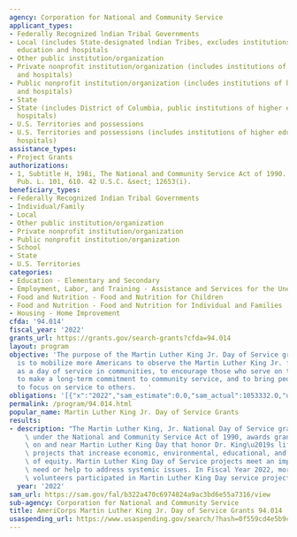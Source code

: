```yaml
---
agency: Corporation for National and Community Service
applicant_types:
- Federally Recognized lndian Tribal Governments
- Local (includes State-designated lndian Tribes, excludes institutions of higher
  education and hospitals
- Other public institution/organization
- Private nonprofit institution/organization (includes institutions of higher education
  and hospitals)
- Public nonprofit institution/organization (includes institutions of higher education
  and hospitals)
- State
- State (includes District of Columbia, public institutions of higher education and
  hospitals)
- U.S. Territories and possessions
- U.S. Territories and possessions (includes institutions of higher education and
  hospitals)
assistance_types:
- Project Grants
authorizations:
- 1, Subtitle H, 198i, The National and Community Service Act of 1990. 104 Stat. 3127.
  Pub. L. 101, 610. 42 U.S.C. &sect; 12653(i).
beneficiary_types:
- Federally Recognized Indian Tribal Governments
- Individual/Family
- Local
- Other public institution/organization
- Private nonprofit institution/organization
- Public nonprofit institution/organization
- School
- State
- U.S. Territories
categories:
- Education - Elementary and Secondary
- Employment, Labor, and Training - Assistance and Services for the Unemployed
- Food and Nutrition - Food and Nutrition for Children
- Food and Nutrition - Food and Nutrition for Individual and Families
- Housing - Home Improvement
cfda: '94.014'
fiscal_year: '2022'
grants_url: https://grants.gov/search-grants?cfda=94.014
layout: program
objective: 'The purpose of the Martin Luther King Jr. Day of Service grant funding
  is to mobilize more Americans to observe the Martin Luther King Jr. federal holiday
  as a day of service in communities, to encourage those who serve on this holiday
  to make a long-term commitment to community service, and to bring people together
  to focus on service to others.   '
obligations: '[{"x":"2022","sam_estimate":0.0,"sam_actual":1053332.0,"usa_spending_actual":1063386.0},{"x":"2023","sam_estimate":1507324.0,"sam_actual":0.0,"usa_spending_actual":-74276.22},{"x":"2024","sam_estimate":1507325.0,"sam_actual":0.0,"usa_spending_actual":0.0}]'
permalink: /program/94.014.html
popular_name: Martin Luther King Jr. Day of Service Grants
results:
- description: "The Martin Luther King, Jr. National Day of Service grant, authorized\
    \ under the National and Community Service Act of 1990, awards grants for projects\
    \ on and near Martin Luther King Day that honor Dr. King\u2019s life example with\
    \ projects that increase economic, environmental, educational, and other forms\
    \ of equity. Martin Luther King Day of Service projects meet an important community\
    \ need or help to address systemic issues. In Fiscal Year 2022, more than 6,500\
    \ volunteers participated in Martin Luther King Day service projects led by grantees."
  year: '2022'
sam_url: https://sam.gov/fal/b322a470c6974824a9ac3bd6e55a7316/view
sub-agency: Corporation for National and Community Service
title: AmeriCorps Martin Luther King Jr. Day of Service Grants 94.014
usaspending_url: https://www.usaspending.gov/search/?hash=0f559cd4e5b9cefbbc3c12ec8a42fd04
---
```

